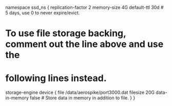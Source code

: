 namespace ssd_ns {
  replication-factor 2
  memory-size 4G
  default-ttl 30d # 5 days, use 0 to never expire/evict.

  # To use file storage backing, comment out the line above and use the
  # following lines instead.
  storage-engine device {
    file /data/aerospike/port3000.dat
    filesize 20G
    data-in-memory false # Store data in memory in addition to file.
  }
}
